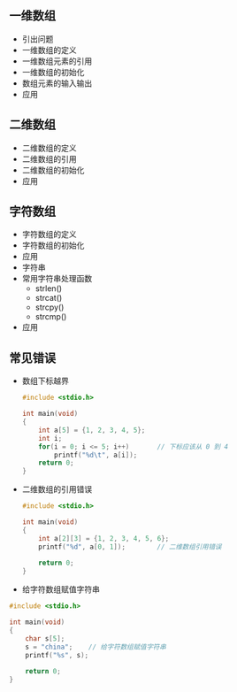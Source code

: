 ## 一维数组

- 引出问题
- 一维数组的定义
- 一维数组元素的引用
- 一维数组的初始化
- 数组元素的输入输出
- 应用

## 二维数组

- 二维数组的定义
- 二维数组的引用
- 二维数组的初始化
- 应用

## 字符数组

- 字符数组的定义
- 字符数组的初始化
- 应用
- 字符串
- 常用字符串处理函数
  - strlen()
  - strcat()
  - strcpy()
  - strcmp()
- 应用

## 常见错误

- 数组下标越界

  ```c
  #include <stdio.h>
  
  int main(void)
  {
      int a[5] = {1, 2, 3, 4, 5};
      int i;
      for(i = 0; i <= 5; i++)		// 下标应该从 0 到 4
          printf("%d\t", a[i]);
      return 0;
  }
  ```

- 二维数组的引用错误

  ```c
  #include <stdio.h>
  
  int main(void)
  {
      int a[2][3] = {1, 2, 3, 4, 5, 6};
      printf("%d", a[0, 1]);		// 二维数组引用错误
      
      return 0;
  }
  ```

- 给字符数组赋值字符串

```c
#include <stdio.h>

int main(void)
{
    char s[5];
    s = "china";	// 给字符数组赋值字符串
    printf("%s", s);
    
    return 0;
}
```

